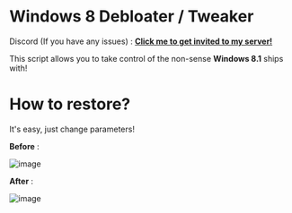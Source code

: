 # Windows 8 Debloater / Tweaker

Discord (If you have any issues) : [**Click me to get invited to my server!**](https://discord.gg/JtMvqaNR5V)

This script allows you to take control of the non-sense **Windows 8.1** ships with!


# How to restore?

It's easy, just change parameters! 

**Before** : 

![image](https://user-images.githubusercontent.com/78772453/147516570-0ab68ccc-7f8e-47a9-9343-2f43c02f612c.png)


**After** : 

![image](https://user-images.githubusercontent.com/78772453/147516595-d13ba8db-99ec-4f27-ae1f-b0f2d6ff8e8b.png)
